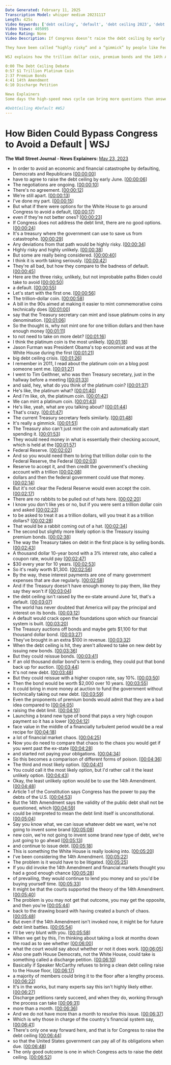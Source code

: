 ```yaml
---
Date Generated: February 11, 2025
Transcription Model: whisper medium 20231117
Length: 425s
Video Keywords: ['debt ceiling', 'default', 'debt ceiling 2023', 'debt ceiling deadline', 'us debt ceiling', 'debt ceiling talks', 'us debt default', 'janet yellen', 'federal reserve jerome powell', 'platinum coin', 'trillion dollar platinum coin', 'trillion dollar coin', 'treasury secretary', 'mint platinum coin', 'how to avoid a default', 'default on debt', 'default deadline', 'premium bonds', 'coupon rate', 'debt ceiling news', 'debt limit', 'interest', 'treasury bonds', '14th amendment', '14th amendment debt ceiling', 'debt', 'usnews']
Video Views: 405095
Video Rating: None
Video Description: If Congress doesn’t raise the debt ceiling by early June, the U.S. could default on its debt for the first time in history. But there are three things President Biden could do without Congress to avoid a default. 

They have been called “highly risky” and a “gimmick” by people like Federal Reserve Chair Jay Powell and Treasury Secretary Janet Yellen. But experts argue they’re worth looking at because they might be better than defaulting. President Biden is even seriously considering one of them. 

WSJ explains how the trillion dollar coin, premium bonds and the 14th Amendment could be used to avoid a default.

0:00 The Debt Ceiling Debate
0:57 $1 Trillion Platinum Coin
2:37 Premium Bonds 
4:41 14th Amendment
6:10 Discharge Petition

News Explainers
Some days the high-speed news cycle can bring more questions than answers. WSJ’s news explainers break down the day's biggest stories into bite-size pieces to help you make sense of the news.

#DebtCeiling #Default #WSJ
---
```


# How Biden Could Bypass Congress to Avoid a Default | WSJ
**The Wall Street Journal - News Explainers:** [May 23, 2023](https://www.youtube.com/watch?v=f8rWTO6DdXY)
*  In order to avoid an economic and financial catastrophe by defaulting, Democrats and Republicans [[00:00:00](https://www.youtube.com/watch?v=f8rWTO6DdXY&t=0.0s)]
*  have to agree to raise the debt ceiling by early June. [[00:00:06](https://www.youtube.com/watch?v=f8rWTO6DdXY&t=6.92s)]
*  The negotiations are ongoing. [[00:00:10](https://www.youtube.com/watch?v=f8rWTO6DdXY&t=10.28s)]
*  There's no agreement. [[00:00:12](https://www.youtube.com/watch?v=f8rWTO6DdXY&t=12.08s)]
*  We're still apart. [[00:00:13](https://www.youtube.com/watch?v=f8rWTO6DdXY&t=13.68s)]
*  I've done my part. [[00:00:15](https://www.youtube.com/watch?v=f8rWTO6DdXY&t=15.44s)]
*  But what if there were options for the White House to go around Congress to avoid a default, [[00:00:17](https://www.youtube.com/watch?v=f8rWTO6DdXY&t=17.56s)]
*  even if they're not better ones? [[00:00:23](https://www.youtube.com/watch?v=f8rWTO6DdXY&t=23.12s)]
*  If Congress does not address the debt limit, there are no good options. [[00:00:24](https://www.youtube.com/watch?v=f8rWTO6DdXY&t=24.88s)]
*  It's a treasury where the government can use to save us from catastrophe. [[00:00:29](https://www.youtube.com/watch?v=f8rWTO6DdXY&t=29.68s)]
*  Any deviations from that path would be highly risky. [[00:00:34](https://www.youtube.com/watch?v=f8rWTO6DdXY&t=34.92s)]
*  Highly risky and highly unlikely. [[00:00:38](https://www.youtube.com/watch?v=f8rWTO6DdXY&t=38.16s)]
*  But some are really being considered. [[00:00:40](https://www.youtube.com/watch?v=f8rWTO6DdXY&t=40.480000000000004s)]
*  I think it is worth taking seriously. [[00:00:42](https://www.youtube.com/watch?v=f8rWTO6DdXY&t=42.68s)]
*  They're all bad, but how they compare to the badness of default. [[00:00:45](https://www.youtube.com/watch?v=f8rWTO6DdXY&t=45.4s)]
*  Here are the three risky, unlikely, but not improbable paths Biden could take to avoid [[00:00:50](https://www.youtube.com/watch?v=f8rWTO6DdXY&t=50.56s)]
*  a default. [[00:00:55](https://www.youtube.com/watch?v=f8rWTO6DdXY&t=55.8s)]
*  Let's start with the first one. [[00:00:56](https://www.youtube.com/watch?v=f8rWTO6DdXY&t=56.8s)]
*  The trillion-dollar coin. [[00:00:58](https://www.youtube.com/watch?v=f8rWTO6DdXY&t=58.72s)]
*  A bill in the 90s aimed at making it easier to mint commemorative coins technically does [[00:01:00](https://www.youtube.com/watch?v=f8rWTO6DdXY&t=60.879999999999995s)]
*  say that the Treasury secretary can mint and issue platinum coins in any denomination. [[00:01:06](https://www.youtube.com/watch?v=f8rWTO6DdXY&t=66.24s)]
*  So the thought is, why not mint one for one trillion dollars and then have enough money [[00:01:11](https://www.youtube.com/watch?v=f8rWTO6DdXY&t=71.92s)]
*  to not need to take on more debt? [[00:01:16](https://www.youtube.com/watch?v=f8rWTO6DdXY&t=76.56s)]
*  I think the platinum coin is the most unlikely. [[00:01:18](https://www.youtube.com/watch?v=f8rWTO6DdXY&t=78.44s)]
*  Jason Furman was President Obama's top economist and was at the White House during the first [[00:01:21](https://www.youtube.com/watch?v=f8rWTO6DdXY&t=81.56s)]
*  big debt ceiling crisis. [[00:01:26](https://www.youtube.com/watch?v=f8rWTO6DdXY&t=86.24s)]
*  I remember in 2011, I read about the platinum coin on a blog post someone sent me. [[00:01:27](https://www.youtube.com/watch?v=f8rWTO6DdXY&t=87.8s)]
*  I went to Tim Geithner, who was then Treasury secretary, just in the hallway before a meeting [[00:01:33](https://www.youtube.com/watch?v=f8rWTO6DdXY&t=93.72s)]
*  and said, hey, what do you think of the platinum coin? [[00:01:37](https://www.youtube.com/watch?v=f8rWTO6DdXY&t=97.92s)]
*  He's like, the platinum what? [[00:01:40](https://www.youtube.com/watch?v=f8rWTO6DdXY&t=100.24s)]
*  And I'm like, oh, the platinum coin. [[00:01:42](https://www.youtube.com/watch?v=f8rWTO6DdXY&t=102.0s)]
*  We can mint a platinum coin. [[00:01:43](https://www.youtube.com/watch?v=f8rWTO6DdXY&t=103.39999999999999s)]
*  He's like, yeah, what are you talking about? [[00:01:44](https://www.youtube.com/watch?v=f8rWTO6DdXY&t=104.88s)]
*  That's crazy. [[00:01:47](https://www.youtube.com/watch?v=f8rWTO6DdXY&t=107.12s)]
*  The current Treasury secretary feels similarly. [[00:01:48](https://www.youtube.com/watch?v=f8rWTO6DdXY&t=108.16s)]
*  It's really a gimmick. [[00:01:51](https://www.youtube.com/watch?v=f8rWTO6DdXY&t=111.4s)]
*  The Treasury also can't just mint the coin and automatically start spending it. [[00:01:53](https://www.youtube.com/watch?v=f8rWTO6DdXY&t=113.32s)]
*  They would need money in what is essentially their checking account, which is held at the [[00:01:57](https://www.youtube.com/watch?v=f8rWTO6DdXY&t=117.8s)]
*  Federal Reserve. [[00:02:02](https://www.youtube.com/watch?v=f8rWTO6DdXY&t=122.0s)]
*  And so you would need them to bring that trillion dollar coin to the Federal Reserve, the Federal [[00:02:03](https://www.youtube.com/watch?v=f8rWTO6DdXY&t=123.67999999999999s)]
*  Reserve to accept it, and then credit the government's checking account with a trillion [[00:02:08](https://www.youtube.com/watch?v=f8rWTO6DdXY&t=128.64s)]
*  dollars and then the federal government could use that money. [[00:02:14](https://www.youtube.com/watch?v=f8rWTO6DdXY&t=134.48s)]
*  But it's not clear the Federal Reserve would even accept the coin. [[00:02:17](https://www.youtube.com/watch?v=f8rWTO6DdXY&t=137.76s)]
*  There are no rabbits to be pulled out of hats here. [[00:02:20](https://www.youtube.com/watch?v=f8rWTO6DdXY&t=140.95999999999998s)]
*  I know you don't like yes or no, but if you were sent a trillion dollar coin and asked [[00:02:23](https://www.youtube.com/watch?v=f8rWTO6DdXY&t=143.8s)]
*  to be asked to treat it as a trillion dollars, will you treat it as a trillion dollars? [[00:02:28](https://www.youtube.com/watch?v=f8rWTO6DdXY&t=148.16000000000003s)]
*  That would be a rabbit coming out of a hat. [[00:02:34](https://www.youtube.com/watch?v=f8rWTO6DdXY&t=154.64000000000001s)]
*  The second but slightly more likely option is the Treasury issuing premium bonds. [[00:02:38](https://www.youtube.com/watch?v=f8rWTO6DdXY&t=158.56s)]
*  The way the Treasury takes on debt in the first place is by selling bonds. [[00:02:43](https://www.youtube.com/watch?v=f8rWTO6DdXY&t=163.60000000000002s)]
*  A thousand dollar 10-year bond with a 3% interest rate, also called a coupon rate, would pay [[00:02:47](https://www.youtube.com/watch?v=f8rWTO6DdXY&t=167.92s)]
*  $30 every year for 10 years. [[00:02:53](https://www.youtube.com/watch?v=f8rWTO6DdXY&t=173.35999999999999s)]
*  So it's really worth $1,300. [[00:02:56](https://www.youtube.com/watch?v=f8rWTO6DdXY&t=176.0s)]
*  By the way, these interest payments are one of many government expenses that are due regularly. [[00:02:58](https://www.youtube.com/watch?v=f8rWTO6DdXY&t=178.56s)]
*  And if the Treasury doesn't have enough money to pay them, like they say they won't if [[00:03:04](https://www.youtube.com/watch?v=f8rWTO6DdXY&t=184.04s)]
*  the debt ceiling isn't raised by the ex-state around June 1st, that's a default. [[00:03:07](https://www.youtube.com/watch?v=f8rWTO6DdXY&t=187.67999999999998s)]
*  The world has never doubted that America will pay the principal and interest on its bonds. [[00:03:12](https://www.youtube.com/watch?v=f8rWTO6DdXY&t=192.64s)]
*  A default would crack open the foundations upon which our financial system is built. [[00:03:20](https://www.youtube.com/watch?v=f8rWTO6DdXY&t=200.07999999999998s)]
*  The Treasury auctions off bonds and maybe gets $1,100 for that thousand dollar bond. [[00:03:27](https://www.youtube.com/watch?v=f8rWTO6DdXY&t=207.04s)]
*  They've brought in an extra $100 in revenue. [[00:03:32](https://www.youtube.com/watch?v=f8rWTO6DdXY&t=212.56s)]
*  When the debt ceiling is hit, they aren't allowed to take on new debt by issuing new bonds. [[00:03:36](https://www.youtube.com/watch?v=f8rWTO6DdXY&t=216.11999999999998s)]
*  But they could reissue bonds. [[00:03:41](https://www.youtube.com/watch?v=f8rWTO6DdXY&t=221.36s)]
*  If an old thousand dollar bond's term is ending, they could put that bond back up for auction. [[00:03:44](https://www.youtube.com/watch?v=f8rWTO6DdXY&t=224.04000000000002s)]
*  It's not new debt. [[00:03:48](https://www.youtube.com/watch?v=f8rWTO6DdXY&t=228.64000000000001s)]
*  But they could reissue with a higher coupon rate, say 10%. [[00:03:50](https://www.youtube.com/watch?v=f8rWTO6DdXY&t=230.48000000000002s)]
*  Then the bond would be worth $2,000 over 10 years. [[00:03:55](https://www.youtube.com/watch?v=f8rWTO6DdXY&t=235.44000000000003s)]
*  It could bring in more money at auction to fund the government without technically taking out new debt. [[00:03:59](https://www.youtube.com/watch?v=f8rWTO6DdXY&t=239.52s)]
*  Even the proponents of premium bonds would admit that they are a bad idea compared to [[00:04:05](https://www.youtube.com/watch?v=f8rWTO6DdXY&t=245.76000000000002s)]
*  raising the debt limit. [[00:04:10](https://www.youtube.com/watch?v=f8rWTO6DdXY&t=250.72s)]
*  Launching a brand new type of bond that pays a very high coupon payment so it has a lower [[00:04:12](https://www.youtube.com/watch?v=f8rWTO6DdXY&t=252.16s)]
*  face value in the middle of a financially turbulent period would be a real recipe for [[00:04:18](https://www.youtube.com/watch?v=f8rWTO6DdXY&t=258.0s)]
*  a lot of financial market chaos. [[00:04:25](https://www.youtube.com/watch?v=f8rWTO6DdXY&t=265.28s)]
*  Now you do need to compare that chaos to the chaos you would get if you went past the ex-state [[00:04:28](https://www.youtube.com/watch?v=f8rWTO6DdXY&t=268.36s)]
*  and started not paying your obligations. [[00:04:34](https://www.youtube.com/watch?v=f8rWTO6DdXY&t=274.0s)]
*  So this becomes a comparison of different forms of poison. [[00:04:36](https://www.youtube.com/watch?v=f8rWTO6DdXY&t=276.4s)]
*  The third and most likely option. [[00:04:41](https://www.youtube.com/watch?v=f8rWTO6DdXY&t=281.56s)]
*  You could call it the most likely option, but I'd rather call it the least unlikely option. [[00:04:43](https://www.youtube.com/watch?v=f8rWTO6DdXY&t=283.52s)]
*  Okay, the least unlikely option would be to use the 14th Amendment. [[00:04:48](https://www.youtube.com/watch?v=f8rWTO6DdXY&t=288.47999999999996s)]
*  Article 1 of the Constitution says Congress has the power to pay the debts of the U.S. [[00:04:53](https://www.youtube.com/watch?v=f8rWTO6DdXY&t=293.08s)]
*  But the 14th Amendment says the validity of the public debt shall not be questioned, which [[00:04:59](https://www.youtube.com/watch?v=f8rWTO6DdXY&t=299.12s)]
*  could be interpreted to mean the debt limit itself is unconstitutional. [[00:05:04](https://www.youtube.com/watch?v=f8rWTO6DdXY&t=304.66s)]
*  Say you know what, we can issue whatever debt we want, we're not going to invent some brand [[00:05:08](https://www.youtube.com/watch?v=f8rWTO6DdXY&t=308.94s)]
*  new coin, we're not going to invent some brand new type of debt, we're just going to go ahead [[00:05:13](https://www.youtube.com/watch?v=f8rWTO6DdXY&t=313.1s)]
*  and continue to issue debt. [[00:05:18](https://www.youtube.com/watch?v=f8rWTO6DdXY&t=318.3s)]
*  This is something the White House is really looking into. [[00:05:20](https://www.youtube.com/watch?v=f8rWTO6DdXY&t=320.38s)]
*  I've been considering the 14th Amendment. [[00:05:22](https://www.youtube.com/watch?v=f8rWTO6DdXY&t=322.9s)]
*  The problem is it would have to be litigated. [[00:05:25](https://www.youtube.com/watch?v=f8rWTO6DdXY&t=325.18s)]
*  If you did invoke the 14th Amendment and financial markets thought you had a good enough chance [[00:05:28](https://www.youtube.com/watch?v=f8rWTO6DdXY&t=328.14s)]
*  of prevailing, they would continue to lend you money and so you'd be buying yourself time. [[00:05:33](https://www.youtube.com/watch?v=f8rWTO6DdXY&t=333.41999999999996s)]
*  It might be that the courts supported the theory of the 14th Amendment. [[00:05:40](https://www.youtube.com/watch?v=f8rWTO6DdXY&t=340.14s)]
*  The problem is you may not get that outcome, you may get the opposite, and then you're [[00:05:44](https://www.youtube.com/watch?v=f8rWTO6DdXY&t=344.38s)]
*  back to the drawing board with having created a bunch of chaos. [[00:05:48](https://www.youtube.com/watch?v=f8rWTO6DdXY&t=348.65999999999997s)]
*  But even if the 14th Amendment isn't invoked now, it might be for future debt limit battles. [[00:05:54](https://www.youtube.com/watch?v=f8rWTO6DdXY&t=354.05999999999995s)]
*  I'll be very blunt with you. [[00:05:58](https://www.youtube.com/watch?v=f8rWTO6DdXY&t=358.85999999999996s)]
*  When we get by this, I'm thinking about taking a look at months down the road as to see whether [[00:06:00](https://www.youtube.com/watch?v=f8rWTO6DdXY&t=360.46000000000004s)]
*  what the court would say about whether or not it does work. [[00:06:05](https://www.youtube.com/watch?v=f8rWTO6DdXY&t=365.94s)]
*  Also one path House Democrats, not the White House, could take is something called a discharge petition. [[00:06:10](https://www.youtube.com/watch?v=f8rWTO6DdXY&t=370.82s)]
*  Basically if Speaker McCarthy refuses to bring a clean debt ceiling raise to the House floor, [[00:06:17](https://www.youtube.com/watch?v=f8rWTO6DdXY&t=377.42s)]
*  a majority of members could bring it to the floor after a lengthy process. [[00:06:22](https://www.youtube.com/watch?v=f8rWTO6DdXY&t=382.86s)]
*  It's in the works, but many experts say this isn't highly likely either. [[00:06:27](https://www.youtube.com/watch?v=f8rWTO6DdXY&t=387.21999999999997s)]
*  Discharge petitions rarely succeed, and when they do, working through the process can take [[00:06:31](https://www.youtube.com/watch?v=f8rWTO6DdXY&t=391.54s)]
*  more than a month. [[00:06:36](https://www.youtube.com/watch?v=f8rWTO6DdXY&t=396.26s)]
*  And we do not have more than a month to resolve this issue. [[00:06:37](https://www.youtube.com/watch?v=f8rWTO6DdXY&t=397.9s)]
*  Which is why those in charge of the country's financial system say, [[00:06:41](https://www.youtube.com/watch?v=f8rWTO6DdXY&t=401.3s)]
*  There's only one way forward here, and that is for Congress to raise the debt ceiling [[00:06:44](https://www.youtube.com/watch?v=f8rWTO6DdXY&t=404.62s)]
*  so that the United States government can pay all of its obligations when due. [[00:06:48](https://www.youtube.com/watch?v=f8rWTO6DdXY&t=408.18s)]
*  The only good outcome is one in which Congress acts to raise the debt ceiling. [[00:06:52](https://www.youtube.com/watch?v=f8rWTO6DdXY&t=412.22s)]
